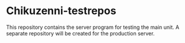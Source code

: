 # Chikuzenni-testrepos
This repository contains the server program for testing the main unit. A separate repository will be created for the production server.
